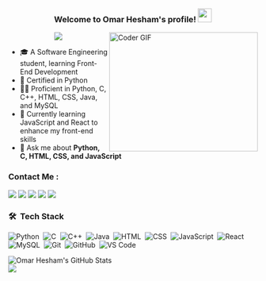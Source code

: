 <h3 align="center">
  Welcome to Omar Hesham's profile!
  <img src="https://media.giphy.com/media/hvRJCLFzcasrR4ia7z/giphy.gif" width="28">
</h3>

<img align="right" src="https://media.giphy.com/media/SWoSkN6DxTszqIKEqv/giphy.gif" alt="Coder GIF" width="300" height="240">

<!-- Typing SVG by DenverCoder1 - https://github.com/DenverCoder1/readme-typing-svg -->
<p align="center">
  <a href="https://github.com/DenverCoder1/readme-typing-svg"><img src="https://readme-typing-svg.herokuapp.com/?lines=Software%20Engineer%20in%20the%20making;Front-End%20Development%20Learner;Always%20exploring%20new%20tech&font=Fira%20Code&center=true&width=440&height=45&color=f75c7e&vCenter=true&size=22"></a>
</p>

- 🎓 A Software Engineering student, learning Front-End Development
- 🏅 Certified in Python
- 👨‍💻 Proficient in Python, C, C++, HTML, CSS, Java, and MySQL
- 🚀 Currently learning JavaScript and React to enhance my front-end skills
- 💬 Ask me about <strong>Python, C, HTML, CSS, and JavaScript</strong>

### Contact Me :

<a href="https://www.linkedin.com/in/omar-hesham-094072239/" target="_blank"><img src="https://img.shields.io/badge/-Omar%20Hesham-0077B5?style=for-the-badge&logo=Linkedin&logoColor=white"/></a>
<a href="mailto:omarhesham749@gmail.com" target="_blank"><img src="https://img.shields.io/badge/-Omar%20Hesham-EA4335?style=for-the-badge&logo=Gmail&logoColor=white"/></a>
<a href="https://x.com/OmarHesham227" target="_blank"><img src="https://img.shields.io/badge/-Omar%20Hesham-000000?style=for-the-badge&logo=X&logoColor=white"/></a>
<a href="https://www.facebook.com/omar.hesham.338" target="_blank"><img src="https://img.shields.io/badge/-Omar%20Hesham-1877F2?style=for-the-badge&logo=Facebook&logoColor=white"/></a>
<a href="https://wa.me/201033494930" target="_blank"><img src="https://img.shields.io/badge/-Omar%20Hesham-25D366?style=for-the-badge&logo=WhatsApp&logoColor=white"/></a>

### 🛠 &nbsp;Tech Stack

![Python](https://img.shields.io/badge/-Python-05122A?style=flat&logo=python)&nbsp;
![C](https://img.shields.io/badge/-C-05122A?style=flat&logo=c)&nbsp;
![C++](https://img.shields.io/badge/-C++-05122A?style=flat&logo=cplusplus)&nbsp;
![Java](https://img.shields.io/badge/-Java-05122A?style=flat&logo=java)&nbsp;
![HTML](https://img.shields.io/badge/-HTML5-05122A?style=flat&logo=html5)&nbsp;
![CSS](https://img.shields.io/badge/-CSS3-05122A?style=flat&logo=css3)&nbsp;
![JavaScript](https://img.shields.io/badge/-JavaScript-05122A?style=flat&logo=javascript)&nbsp;
![React](https://img.shields.io/badge/-React-05122A?style=flat&logo=react)&nbsp;
![MySQL](https://img.shields.io/badge/-MySQL-05122A?style=flat&logo=mysql)&nbsp;
![Git](https://img.shields.io/badge/-Git-05122A?style=flat&logo=git)&nbsp;
![GitHub](https://img.shields.io/badge/-GitHub-05122A?style=flat&logo=github)&nbsp;
![VS Code](https://img.shields.io/badge/-VS%20Code-05122A?style=flat&logo=visual-studio-code&logoColor=007ACC)&nbsp;

<img align="left" src="https://github-readme-stats.vercel.app/api/top-langs?username=omarhesham&show_icons=true&locale=en&layout=compact&theme=chartreuse-dark" alt="Omar Hesham's GitHub Stats" />
<br>
<a href="https://komarev.com/ghpvc/?username=omarhesham&style=for-the-badge">
    <img src="https://komarev.com/ghpvc/?username=omarhesham&style=for-the-badge">
</a>
